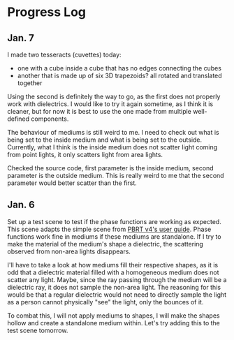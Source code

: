 # Progress Log

## Jan. 7

I made two tesseracts (cuvettes) today: 
- one with a cube inside a cube that has no edges connecting the cubes
- another that is made up of six 3D trapezoids? all rotated and translated together

Using the second is definitely the way to go,
as the first does not properly work with dielectrics.
I would like to try it again sometime, as I think it is cleaner,
but for now it is best to use the one made from multiple well-defined components.

The behaviour of mediums is still weird to me.
I need to check out what is being set to the inside medium and what is being set to the outside.
Currently, what I think is the inside medium does not scatter light coming from
point lights,
it only scatters light from area lights.

Checked the source code, first parameter is the inside medium, second parameter is the outside medium.
This is really weird to me that the second parameter would better scatter than the first.

## Jan. 6

Set up a test scene to test if the phase functions are working as expected.
This scene adapts the simple scene from [PBRT v4's user guide](https://pbrt.org/fileformat-v4#example).
Phase functions work fine in mediums if these mediums are standalone.
If I try to make the material of the medium's shape a dielectric,
the scattering observed from non-area lights disappears.

I'll have to take a look at how mediums fill their respective shapes,
as it is odd that a dielectric material filled with a homogeneous medium
does not scatter any light.
Maybe, since the ray passing through the medium will be a dielectric ray,
it does not sample the non-area light.
The reasoning for this would be that a regular dielectric would not need to
directly sample the light as a person cannot physically "see" the light,
only the bounces of it.

To combat this, I will not apply mediums to shapes,
I will make the shapes hollow and create a standalone medium within.
Let's try adding this to the test scene tomorrow.

